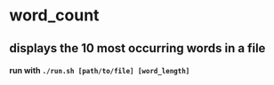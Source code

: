 # word_count

## displays the 10 most occurring words in a file 

#### run with `./run.sh [path/to/file] [word_length]`